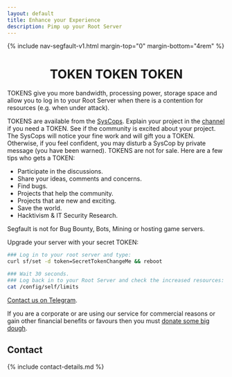```yaml
---
layout: default
title: Enhance your Experience
description: Pimp up your Root Server
---
```


<!-- Begin of ugly CSS navigation styling hack -->
<style>a[href$="/token/"] { font-weight: bold; }</style>
<!-- End of ugly CSS navigation styling hack -->

{% include nav-segfault-v1.html margin-top="0" margin-bottom="4rem" %}

<div style="text-align:center"><h1>TOKEN TOKEN TOKEN</h1></div>

TOKENS give you more bandwidth, processing power, storage space and allow you to log in to your Root Server when there is a contention for resources (e.g. when under attack). 

TOKENS are available from the [SysCops](https://t.me/thcorg). Explain your project in the [channel](https://t.me/thcorg) if you need a TOKEN. See if the community is excited about your project. The SysCops will notice your fine work and will gift you a TOKEN. Otherwise, if you feel confident, you may disturb a SysCop by private message (you have been warned). TOKENS are not for sale. Here are a few tips who gets a TOKEN:

 * Participate in the discussions.
 * Share your ideas, comments and concerns.
 * Find bugs.
 * Projects that help the community.
 * Projects that are new and exciting.
 * Save the world.
 * Hacktivism & IT Security Research.

Segfault is not for Bug Bounty, Bots, Mining or hosting game servers.  

Upgrade your server with your secret TOKEN:
```sh
### Log in to your root server and type:
curl sf/set -d token=SecretTokenChangeMe && reboot
```

```sh
### Wait 30 seconds.
### Log back in to your Root Server and check the increased resources:
cat /config/self/limits
```

[Contact us on Telegram](https://t.me/thcorg).

If you are a corporate or are using our service for commercial reasons or gain other financial benefits or favours then you must [donate some big dough](../token).

## Contact

{% include contact-details.md %}
